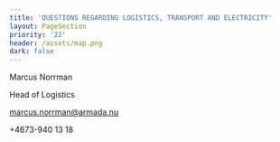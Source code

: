 ```yaml
---
title: 'QUESTIONS REGARDING LOGISTICS, TRANSPORT AND ELECTRICITY'
layout: PageSection
priority: '22'
header: /assets/map.png
dark: false
---
```

Marcus Norrman

Head of Logistics 

marcus.norrman@armada.nu

+4673-940 13 18
